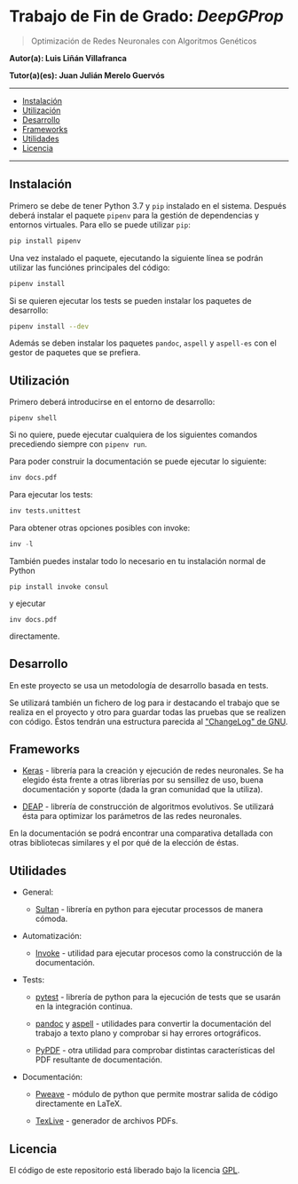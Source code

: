 # Trabajo de Fin de Grado: *DeepGProp*

> Optimización de Redes Neuronales con Algoritmos Genéticos

**Autor(a): Luis Liñán Villafranca**

**Tutor(a)(es): Juan Julián Merelo Guervós**

---

- [Instalación](#instalación)
- [Utilización](#utilización)
- [Desarrollo](#desarrollo)
- [Frameworks](#frameworks)
- [Utilidades](#utilidades)
- [Licencia](#licencia)

---

## Instalación

Primero se debe de tener Python 3.7 y `pip` instalado en el sistema. Después
deberá instalar el paquete `pipenv` para la gestión de dependencias y entornos
virtuales. Para ello se puede utilizar `pip`:

```bash
pip install pipenv
```

Una vez instalado el paquete, ejecutando la siguiente línea se podrán utilizar
las funciónes principales del código:

```bash
pipenv install
```

Si se quieren ejecutar los tests se pueden instalar los paquetes de desarrollo:

```bash
pipenv install --dev
```

Además se deben instalar los paquetes `pandoc`, `aspell` y `aspell-es` con el
gestor de paquetes que se prefiera.

## Utilización

Primero deberá introducirse en el entorno de desarrollo:

```shell
pipenv shell
```

Si no quiere, puede ejecutar cualquiera de los siguientes comandos precediendo
siempre con `pipenv run`.

Para poder construir la documentación se puede ejecutar lo siguiente:

```python
inv docs.pdf
```

Para ejecutar los tests:

```python
inv tests.unittest
```

Para obtener otras opciones posibles con invoke:

```python
inv -l
```

También puedes instalar todo lo necesario en tu instalación normal de
Python 

    pip install invoke consul
    
y ejecutar

    inv docs.pdf 
    
directamente.

## Desarrollo

En este proyecto se usa un metodología de desarrollo basada en tests.

Se utilizará también un fichero de log para ir destacando el trabajo que se
realiza en el proyecto y otro para guardar todas las pruebas que se realizen con
código. Éstos tendrán una estructura parecida al ["ChangeLog" de
GNU](https://www.gnu.org/software/emacs/manual/html_node/emacs/Format-of-ChangeLog.html).

## Frameworks

-   [Keras](https://keras.io/) - librería para la creación y ejecución de redes
    neuronales. Se ha elegido ésta frente a otras librerías por su sensillez de
    uso, buena documentación y soporte (dada la gran comunidad que la utiliza).

-   [DEAP](https://deap.readthedocs.io/en/master/) - librería de construcción
    de algoritmos evolutivos. Se utilizará ésta para optimizar los parámetros
    de las redes neuronales.

En la documentación se podrá encontrar una comparativa detallada con otras
bibliotecas similares y el por qué de la elección de éstas.

## Utilidades

-   General:

    -   [Sultan](https://sultan.readthedocs.io/en/latest/) - librería en python
        para ejecutar processos de manera cómoda.

-   Automatización:

    -   [Invoke](http://docs.pyinvoke.org/en/1.2/) - utilidad para ejecutar
        procesos como la construcción de la documentación.

-   Tests:

    -   [pytest](https://docs.pytest.org/en/latest/) - librería de python para
        la ejecución de tests que se usarán en la integración continua.

    -   [pandoc](https://pandoc.org/MANUAL.html) y
        [aspell](http://aspell.net/man-html/Introduction.html#Introduction) -
        utilidades para convertir la documentación del trabajo a texto plano y
        comprobar si hay errores ortográficos.

    -   [PyPDF](http://mstamy2.github.io/PyPDF2/) - otra utilidad para comprobar
        distintas características del PDF resultante de documentación.

-   Documentación:

    -   [Pweave](http://mpastell.com/pweave/) - módulo de python que permite
        mostrar salida de código directamente en LaTeX.

    -   [TexLive](https://tug.org/texlive/) - generador de archivos PDFs.

## Licencia

El código de este repositorio está liberado bajo la licencia [GPL](./LICENSE).
